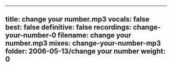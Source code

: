 
---
title: change your number.mp3
vocals: false
best: false
definitive: false
recordings: change-your-number-0
filename: change your number.mp3
mixes: change-your-number-mp3
folder: 2006-05-13/change your number
weight: 0
---
